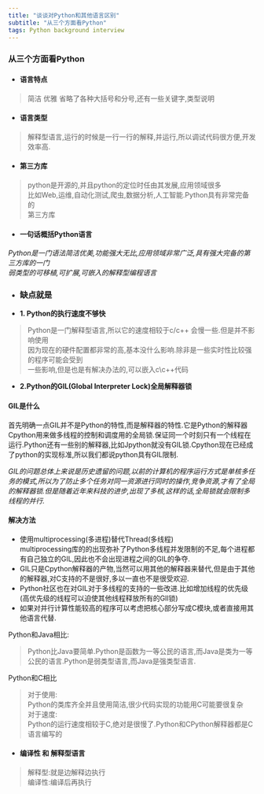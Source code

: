 ```yaml
---
title: "谈谈对Python和其他语言区别"
subtitle: "从三个方面看Python"
tags: Python background interview
---
```








<article class="_2rhmJa">
    <h3>从三个方面看Python</h3>
    <ul>
        <li>
            <h4>语言特点</h4>
        </li>
    </ul>
    <blockquote>
        <p>简洁 优雅 省略了各种大括号和分号,还有一些关键字,类型说明</p>
    </blockquote>
    <ul>
        <li>
            <h4>语言类型</h4>
        </li>
    </ul>
    <blockquote>
        <p>解释型语言,运行的时候是一行一行的解释,并运行,所以调试代码很方便,开发效率高.</p>
    </blockquote>
    <ul>
        <li>
            <h4>第三方库</h4>
        </li>
    </ul>
    <blockquote>
        <p>python是开源的,并且python的定位时任由其发展,应用领域很多<br>
            比如Web,运维,自动化测试,爬虫,数据分析,人工智能.Python具有非常完备的<br>
            第三方库</p>
    </blockquote>
    <ul>
        <li>
            <h4>一句话概括Python语言</h4>
        </li>
    </ul>
    <p><em>Python是一门语法简洁优美,功能强大无比,应用领域非常广泛,具有强大完备的第三方库的一门<br>
        弱类型的可移植,可扩展,可嵌入的解释型编程语言</em></p>
    <ul>
        <li>
            <h3>缺点就是</h3>
        </li>
        <li><strong>1. Python的执行速度不够快</strong></li>
    </ul>
    <blockquote>
        <p>Python是一门解释型语言,所以它的速度相较于c/c++ 会慢一些.但是并不影响使用<br>
            因为现在的硬件配置都非常的高,基本没什么影响.除非是一些实时性比较强的程序可能会受到<br>
            一些影响,但是也是有解决办法的,可以嵌入c\c++代码</p>
    </blockquote>
    <ul>
        <li><strong>2.Python的GIL(Global Interpreter Lock)全局解释器锁</strong></li>
    </ul>
    <h4>GIL是什么</h4>
    <p>
        首先明确一点GIL并不是Python的特性,而是解释器的特性.它是Python的解释器Cpython用来做多线程的控制和调度用的全局锁.保证同一个时刻只有一个线程在运行.Python还有一些别的解释器,比如Jpython就没有GIL锁.Cpython现在已经成了python的实现标准,所以我们都说python具有GIL限制.</p>
    <p><em>GIL的问题总体上来说是历史遗留的问题,以前的计算机的程序运行方式是单核多任务的模式,所以为了防止多个任务对同一资源进行同时的操作,竞争资源,才有了全局的解释器锁.但是随着近年来科技的进步,出现了多核,这样的话,全局锁就会限制多线程的并行.</em>
    </p>
    <h4>解决方法</h4>
    <ul>
        <li>使用multiprocessing(多进程)替代Thread(多线程)<br>
            multiprocessing库的的出现弥补了Python多线程并发限制的不足,每个进程都有自己独立的GIL,因此也不会出现进程之间的GIL的争夺.
        </li>
        <li>GIL只是Cpython解释器的产物,当然可以用其他的解释器来替代,但是由于其他的解释器,对C支持的不是很好,多以一直也不是很受欢迎.</li>
        <li>Python社区也在对GIL对于多线程的支持的一些改进.比如增加线程的优先级(高优先级的线程可以迫使其他线程释放所有的GIl锁)</li>
        <li>如果对并行计算性能较高的程序可以考虑把核心部分写成C模块,或者直接用其他语言代替.</li>
    </ul>
    <p>Python和Java相比:</p>
    <blockquote>
        <p>Python比Java要简单.Python是函数为一等公民的语言,而Java是类为一等公民的语言.Python是弱类型语言,而Java是强类型语言.</p>
    </blockquote>
    <p>Python和C相比</p>
    <blockquote>
        <p>对于使用:<br>
            Python的类库齐全并且使用简洁,很少代码实现的功能用C可能要很复杂<br>
            对于速度:<br>
            Python的运行速度相较于C,绝对是很慢了.Python和CPython解释器都是C语言编写的</p>
    </blockquote>
    <ul>
        <li>
            <h4>编译性 和 解释型语言</h4>
        </li>
    </ul>
    <blockquote>
        <p>解释型:就是边解释边执行<br>
            编译性:编译后再执行</p>
    </blockquote>
</article>